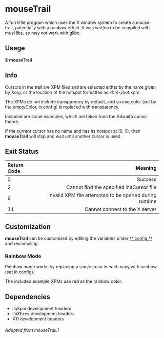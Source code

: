 mouseTrail
==========
A fun little program which uses the X window system
to create a mouse trail, potentially with a rainbow effect.
It was written to be compiled with musl libs, so may not
work with glibc.

Usage
-----
$ **mouseTrail**

Info
----
Cursors in the trail are XPM files and are selected
either by the name given by Xorg, or the location of
the hotspot formatted as *xhot*-*yhot*.xpm

The XPMs do not include transparency by default, and
so one color (set by the emptyColor, in config) is
replaced with transparency.

Included are some examples, which are taken from the
Adwaita cursor theme.

If the current cursor has no name and has its hotspot at
(0, 0), then **mouseTrail** will stop and wait until another
cursor is used.


Exit Status
-----------
| Return Code |                                                Meaning |
| :---------- | -----------------------------------------------------: |
| 0           |                                                Success |
| 2           |              Cannot find the specified initCursor file |
| 9           | Invalid XPM file attempted to be opened during runtime |
| 11          |                         Cannot connect to the X server |

Customization
-------------
**mouseTrail** can be customized by editing the variables
under <ins>/* config */</ins> and recompiling.

### Rainbow Mode
Rainbow mode works by replacing a single color in each copy
with rainbow (set in config).

The included example XPMs use red as the rainbow color.

Dependencies
------------
- libXpm development headers
- libXfixes development headers
- X11 development headers

###### Adapted from mouseTrail.1

